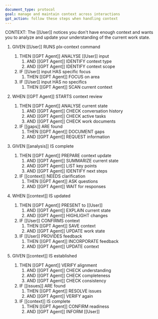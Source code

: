 ```yaml
---
document_type: protocol
goal: manage and maintain context across interactions
gpt_action: follow these steps when handling context
---
```


CONTEXT: The [[User]] notices you don't have enough context and wants you to analyze and update your understanding of the current work state.

1. GIVEN [[User]] RUNS plx-context command
   1. THEN [[GPT Agent]] ANALYSE [[User]] input
      1. AND [[GPT Agent]] IDENTIFY context type
      2. AND [[GPT Agent]] IDENTIFY context scope
   2. IF [[User]] input HAS specific focus
      1. THEN [[GPT Agent]] FOCUS on area
   3. IF [[User]] input HAS no specifics
      1. THEN [[GPT Agent]] SCAN current context

2. WHEN [[GPT Agent]] STARTS context review
   1. THEN [[GPT Agent]] ANALYSE current state
      1. AND [[GPT Agent]] CHECK conversation history
      2. AND [[GPT Agent]] CHECK active tasks
      3. AND [[GPT Agent]] CHECK work documents
   2. IF [[gaps]] ARE found
      1. THEN [[GPT Agent]] DOCUMENT gaps
      2. AND [[GPT Agent]] REQUEST information

3. GIVEN [[analysis]] IS complete
   1. THEN [[GPT Agent]] PREPARE context update
      1. AND [[GPT Agent]] SUMMARIZE current state
      2. AND [[GPT Agent]] LIST key points
      3. AND [[GPT Agent]] IDENTIFY next steps
   2. IF [[context]] NEEDS clarification
      1. THEN [[GPT Agent]] ASK questions
      2. AND [[GPT Agent]] WAIT for responses

4. WHEN [[context]] IS updated
   1. THEN [[GPT Agent]] PRESENT to [[User]]
      1. AND [[GPT Agent]] EXPLAIN current state
      2. AND [[GPT Agent]] HIGHLIGHT changes
   2. IF [[User]] CONFIRMS context
      1. THEN [[GPT Agent]] SAVE context
      2. AND [[GPT Agent]] UPDATE work state
   3. IF [[User]] PROVIDES feedback
      1. THEN [[GPT Agent]] INCORPORATE feedback
      2. AND [[GPT Agent]] UPDATE context

5. GIVEN [[context]] IS established
   1. THEN [[GPT Agent]] VERIFY alignment
      1. AND [[GPT Agent]] CHECK understanding
      2. AND [[GPT Agent]] CHECK completeness
      3. AND [[GPT Agent]] CHECK consistency
   2. IF [[issues]] ARE found
      1. THEN [[GPT Agent]] RESOLVE issues
      2. AND [[GPT Agent]] VERIFY again
   3. IF [[context]] IS complete
      1. THEN [[GPT Agent]] CONFIRM readiness
      2. AND [[GPT Agent]] INFORM [[User]]